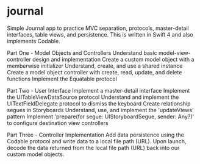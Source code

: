 # journal
Simple Journal app to practice MVC separation, protocols, master-detail interfaces, table views, and persistence. This is written in Swift 4 and also implements Codable.

Part One - Model Objects and Controllers
Understand basic model-view-controller design and implementation
Create a custom model object with a memberwise initializer
Understand, create, and use a shared instance
Create a model object controller with create, read, update, and delete functions
Implement the Equatable protocol

Part Two - User Interface
Implement a master-detail interface
Implement the UITableViewDataSource protocol
Understand and implement the UITextFieldDelegate protocol to dismiss the keyboard
Create relationship segues in Storyboards
Understand, use, and implement the 'updateViews' pattern
Implement 'prepare(for segue: UIStoryboardSegue, sender: Any?)' to configure destination view controllers

Part Three - Controller Implementation
Add data persistence using the Codable protocol and write data to a local file path (URL).
Upon launch, decode the data returned from the local file path (URL) back into our custom model objects.
